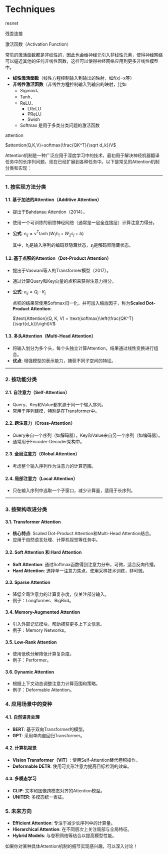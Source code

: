 # Techniques

resnet

残差连接

激活函数（Activation Function）

常见的激活函数都是非线性的，因此也会给神经元引入非线性元素，使得神经网络可以逼近其他的任何非线性函数，这样可以使得神经网络应用到更多非线性模型中。

- **线性激活函数**（线性方程控制输入到输出的映射，如f(x)=x等）
- **非线性激活函数**（非线性方程控制输入到输出的映射，比如
  - Sigmoid、
  - Tanh、
  - ReLU、
    - LReLU
    - PReLU
    - Swish
  - Softmax 是用于多类分类问题的激活函数

attention

$attention(Q,K,V)=softmax(\frac{QK^T}{\sqrt d_k})V$

Attention机制是一种广泛应用于深度学习中的技术，最初用于解决神经机器翻译任务中的长序列问题，现在已经扩展到各种任务中。以下是常见的Attention机制分类和实现：

------

### **1. 按实现方法分类**

#### **1.1. 基于加法的Attention（Additive Attention）**

- 提出于Bahdanau Attention（2014）。

- 使用一个可训练的前馈神经网络（通常是一层全连接层）计算注意力得分。

- **公式**: $e_{ij} = \text{v}^T \tanh(W_1 h_i + W_2 s_j + b)$ 

  其中，$h_i$是输入序列的编码器隐藏状态，$s_j$是解码器隐藏状态。

#### **1.2. 基于点积的Attention（Dot-Product Attention）**

- 提出于Vaswani等人的Transformer模型（2017）。

- 通过计算Query和Key向量的点积来获得注意力得分。

- **公式**: $e_{ij} = Q_i \cdot K_j$ 

  点积的结果常使用Softmax归一化，并可加入缩放因子，称为**Scaled Dot-Product Attention**: 

  $\text{Attention}(Q, K, V) = \text{softmax}\left(\frac{QK^T}{\sqrt{d_k}}\right)V$

#### **1.3. 多头Attention（Multi-Head Attention）**

- 将输入划分为多个头，每个头独立计算Attention，结果通过线性变换进行组合。
- **优点**: 增强模型的表示能力，捕获不同子空间的特征。

------

### **2. 按功能分类**

#### **2.1. 自注意力（Self-Attention）**

- Query、Key和Value都来源于同一个输入序列。
- 常用于序列建模，特别是在Transformer中。

#### **2.2. 跨注意力（Cross-Attention）**

- Query来自一个序列（如解码器），Key和Value来自另一个序列（如编码器）。
- 通常用于Encoder-Decoder架构中。

#### **2.3. 全局注意力（Global Attention）**

- 考虑整个输入序列作为注意力的计算范围。

#### **2.4. 局部注意力（Local Attention）**

- 只在输入序列中选取一个子窗口，减少计算量，适用于长序列。

------

### **3. 按架构改进分类**

#### **3.1. Transformer Attention**

- **核心特点**: Scaled Dot-Product Attention和Multi-Head Attention结合。
- 应用于自然语言处理、计算机视觉等任务中。

#### **3.2. Soft Attention 和 Hard Attention**

- **Soft Attention**: 通过Softmax函数得到注意力分布，可微，适合反向传播。
- **Hard Attention**: 选择单一注意力焦点，使用采样技术训练，非可微。

#### **3.3. Sparse Attention**

- 降低全局注意力的计算复杂度，仅关注部分输入。
- 例子：Longformer、BigBird。

#### **3.4. Memory-Augmented Attention**

- 引入外部记忆模块，帮助捕获更多上下文信息。
- 例子：Memory Networks。

#### **3.5. Low-Rank Attention**

- 使用低秩分解降低计算复杂度。
- 例子：Performer。

#### **3.6. Dynamic Attention**

- 根据上下文动态调整注意力计算范围和策略。
- 例子：Deformable Attention。

### **4. 应用场景中的变种**

#### **4.1. 自然语言处理**

- **BERT**: 基于双向Transformer的模型。
- **GPT**: 采用单向自回归Transformer。

#### **4.2. 计算机视觉**

- **Vision Transformer（ViT）**: 使用Self-Attention替代卷积操作。
- **Deformable DETR**: 使用可变形注意力提高目标检测的效率。

#### **4.3. 多模态学习**

- **CLIP**: 文本和图像跨模态对齐的Attention模型。
- **UNITER**: 多模态统一表征。

### **5. 未来方向**

- **Efficient Attention**: 专注于减少长序列中的计算量。
- **Hierarchical Attention**: 在不同层次上关注局部与全局特征。
- **Hybrid Models**: 与卷积网络等结合以提高模型性能。

如果你对某种具体Attention机制的细节实现感兴趣，可以深入讨论！
